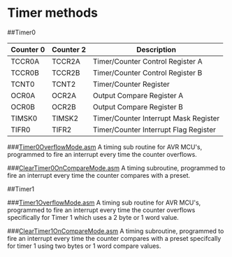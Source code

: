 # Timer methods
##Timer0

|Counter 0|Counter 2|Description|
|---------|---------|-----------|
|TCCR0A|TCCR2A|Timer/Counter Control Register A|
|TCCR0B|TCCR2B|Timer/Counter Control Register B|
|TCNT0|TCNT2|Timer/Counter Register|
|OCR0A|OCR2A|Output Compare Register A|
|OCR0B|OCR2B|Output Compare Register B|
|TIMSK0|TIMSK2|Timer/Counter Interrupt Mask Register|
|TIFR0|TIFR2|Timer/Counter Interrupt Flag Register|

###[Timer0OverflowMode.asm](https://github.com/johnhopkins/Atmel-AVR-Assembly/blob/master/Timer0OverflowMode.asm)
A timing sub routine for AVR MCU's, programmed to fire an interrupt every time the counter overflows.

###[ClearTimer0OnCompareMode.asm](https://github.com/johnhopkins/Atmel-AVR-Assembly/blob/master/ClearTimer0OnCompareMode.asm)
A timing subroutine, programmed to fire an interrupt every time the counter compares with a preset.

##Timer1

###[Timer1OverflowMode.asm](https://github.com/johnhopkins/Atmel-AVR-Assembly/blob/master/Timer1OverflowMode.asm)
A timing sub routine for AVR MCU's, programmed to fire an interrupt every time the counter overflows specifically for Timer 1 which uses a 2 byte or 1 word value.

###[ClearTimer1OnCompareMode.asm](https://github.com/johnhopkins/Atmel-AVR-Assembly/blob/master/ClearTimer1OnCompareMode.asm)
A timing subroutine, programmed to fire an interrupt every time the counter compares with a preset specifcally for timer 1 using two bytes or 1 word compare values.

